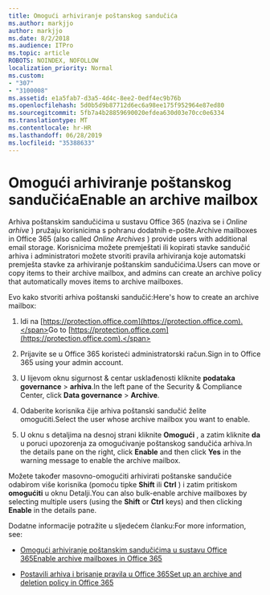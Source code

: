 ```yaml
---
title: Omogući arhiviranje poštanskog sandučića
ms.author: markjjo
author: markjjo
ms.date: 8/2/2018
ms.audience: ITPro
ms.topic: article
ROBOTS: NOINDEX, NOFOLLOW
localization_priority: Normal
ms.custom:
- "307"
- "3100008"
ms.assetid: e1a5fab7-d3a5-4d4c-8ee2-0edf4ec9b76b
ms.openlocfilehash: 5d0b5d9b87712d6ec6a98ee175f952964e87ed80
ms.sourcegitcommit: 5fb7a4b28859690020efdea630d03e70cc0e6334
ms.translationtype: MT
ms.contentlocale: hr-HR
ms.lasthandoff: 06/28/2019
ms.locfileid: "35388633"
---
```

# <a name="enable-an-archive-mailbox"></a><span data-ttu-id="51bde-102">Omogući arhiviranje poštanskog sandučića</span><span class="sxs-lookup"><span data-stu-id="51bde-102">Enable an archive mailbox</span></span>

<span data-ttu-id="51bde-103">Arhiva poštanskim sandučićima u sustavu Office 365 (naziva se i *Online arhive* ) pružaju korisnicima s pohranu dodatnih e-pošte.</span><span class="sxs-lookup"><span data-stu-id="51bde-103">Archive mailboxes in Office 365 (also called  *Online Archives*  ) provide users with additional email storage.</span></span> <span data-ttu-id="51bde-104">Korisnicima možete premještati ili kopirati stavke sandučić arhiva i administratori možete stvoriti pravila arhiviranja koje automatski premješta stavke za arhiviranje poštanskim sandučićima.</span><span class="sxs-lookup"><span data-stu-id="51bde-104">Users can move or copy items to their archive mailbox, and admins can create an archive policy that automatically moves items to archive mailboxes.</span></span>
  
<span data-ttu-id="51bde-105">Evo kako stvoriti arhiva poštanski sandučić:</span><span class="sxs-lookup"><span data-stu-id="51bde-105">Here's how to create an archive mailbox:</span></span>
  
1. <span data-ttu-id="51bde-106">Idi na [https://protection.office.com](https://protection.office.com).</span><span class="sxs-lookup"><span data-stu-id="51bde-106">Go to [https://protection.office.com](https://protection.office.com).</span></span>

2. <span data-ttu-id="51bde-107">Prijavite se u Office 365 koristeći administratorski račun.</span><span class="sxs-lookup"><span data-stu-id="51bde-107">Sign in to Office 365 using your admin account.</span></span>

3. <span data-ttu-id="51bde-108">U lijevom oknu sigurnost &amp; centar usklađenosti kliknite **podataka governance** \> **arhiva**.</span><span class="sxs-lookup"><span data-stu-id="51bde-108">In the left pane of the Security &amp; Compliance Center, click **Data governance** \> **Archive**.</span></span>

4. <span data-ttu-id="51bde-109">Odaberite korisnika čije arhiva poštanski sandučić želite omogućiti.</span><span class="sxs-lookup"><span data-stu-id="51bde-109">Select the user whose archive mailbox you want to enable.</span></span>

5. <span data-ttu-id="51bde-110">U oknu s detaljima na desnoj strani kliknite **Omogući** , a zatim kliknite **da** u poruci upozorenja za omogućivanje poštanskog sandučića arhiva.</span><span class="sxs-lookup"><span data-stu-id="51bde-110">In the details pane on the right, click **Enable** and then click **Yes** in the warning message to enable the archive mailbox.</span></span>

<span data-ttu-id="51bde-111">Možete također masovno-omogućiti arhivirati poštanske sandučiće odabirom više korisnika (pomoću tipke **Shift** ili **Ctrl** ) i zatim pritiskom **omogućiti** u oknu Detalji.</span><span class="sxs-lookup"><span data-stu-id="51bde-111">You can also bulk-enable archive mailboxes by selecting multiple users (using the **Shift** or **Ctrl** keys) and then clicking **Enable** in the details pane.</span></span>
  
<span data-ttu-id="51bde-112">Dodatne informacije potražite u sljedećem članku:</span><span class="sxs-lookup"><span data-stu-id="51bde-112">For more information, see:</span></span>
  
- [<span data-ttu-id="51bde-113">Omogući arhiviranje poštanskim sandučićima u sustavu Office 365</span><span class="sxs-lookup"><span data-stu-id="51bde-113">Enable archive mailboxes in Office 365</span></span>](https://support.office.com/article/enable-archive-mailboxes-in-the-office-365-security-compliance-center-268a109e-7843-405b-bb3d-b9393b2342ce)

- [<span data-ttu-id="51bde-114">Postavili arhiva i brisanje pravila u Office 365</span><span class="sxs-lookup"><span data-stu-id="51bde-114">Set up an archive and deletion policy in Office 365</span></span>](https://support.office.com/article/Set-up-an-archive-and-deletion-policy-for-mailboxes-in-your-Office-365-organization-ec3587e4-7b4a-40fb-8fb8-8aa05aeae2ce)
